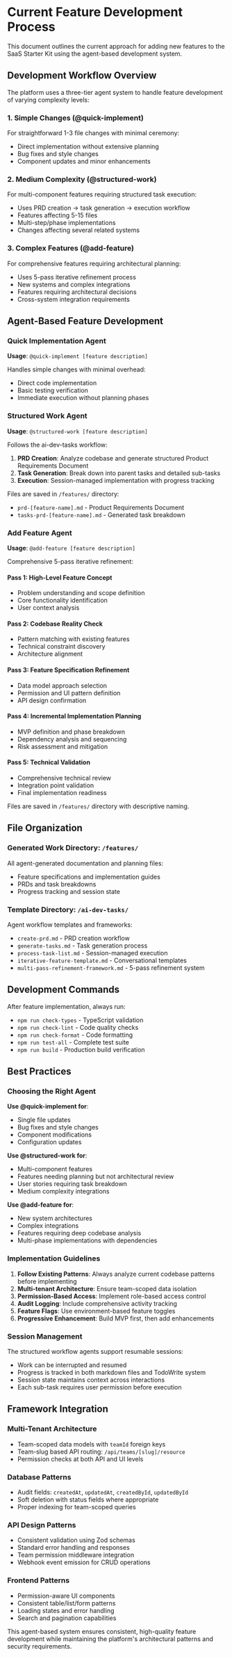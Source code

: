 # Current Feature Development Process

This document outlines the current approach for adding new features to the SaaS Starter Kit using the agent-based development system.

## Development Workflow Overview

The platform uses a three-tier agent system to handle feature development of varying complexity levels:

### 1. Simple Changes (@quick-implement)
For straightforward 1-3 file changes with minimal ceremony:
- Direct implementation without extensive planning
- Bug fixes and style changes
- Component updates and minor enhancements

### 2. Medium Complexity (@structured-work)
For multi-component features requiring structured task execution:
- Uses PRD creation → task generation → execution workflow
- Features affecting 5-15 files
- Multi-step/phase implementations
- Changes affecting several related systems

### 3. Complex Features (@add-feature)
For comprehensive features requiring architectural planning:
- Uses 5-pass iterative refinement process
- New systems and complex integrations
- Features requiring architectural decisions
- Cross-system integration requirements

## Agent-Based Feature Development

### Quick Implementation Agent

**Usage**: `@quick-implement [feature description]`

Handles simple changes with minimal overhead:
- Direct code implementation
- Basic testing verification
- Immediate execution without planning phases

### Structured Work Agent

**Usage**: `@structured-work [feature description]`

Follows the ai-dev-tasks workflow:
1. **PRD Creation**: Analyze codebase and generate structured Product Requirements Document
2. **Task Generation**: Break down into parent tasks and detailed sub-tasks
3. **Execution**: Session-managed implementation with progress tracking

Files are saved in `/features/` directory:
- `prd-[feature-name].md` - Product Requirements Document
- `tasks-prd-[feature-name].md` - Generated task breakdown

### Add Feature Agent

**Usage**: `@add-feature [feature description]`

Comprehensive 5-pass iterative refinement:

#### Pass 1: High-Level Feature Concept
- Problem understanding and scope definition
- Core functionality identification
- User context analysis

#### Pass 2: Codebase Reality Check
- Pattern matching with existing features
- Technical constraint discovery
- Architecture alignment

#### Pass 3: Feature Specification Refinement
- Data model approach selection
- Permission and UI pattern definition
- API design confirmation

#### Pass 4: Incremental Implementation Planning
- MVP definition and phase breakdown
- Dependency analysis and sequencing
- Risk assessment and mitigation

#### Pass 5: Technical Validation
- Comprehensive technical review
- Integration point validation
- Final implementation readiness

Files are saved in `/features/` directory with descriptive naming.

## File Organization

### Generated Work Directory: `/features/`
All agent-generated documentation and planning files:
- Feature specifications and implementation guides
- PRDs and task breakdowns
- Progress tracking and session state

### Template Directory: `/ai-dev-tasks/`
Agent workflow templates and frameworks:
- `create-prd.md` - PRD creation workflow
- `generate-tasks.md` - Task generation process
- `process-task-list.md` - Session-managed execution
- `iterative-feature-template.md` - Conversational templates
- `multi-pass-refinement-framework.md` - 5-pass refinement system

## Development Commands

After feature implementation, always run:
- `npm run check-types` - TypeScript validation
- `npm run check-lint` - Code quality checks
- `npm run check-format` - Code formatting
- `npm run test-all` - Complete test suite
- `npm run build` - Production build verification

## Best Practices

### Choosing the Right Agent

**Use @quick-implement for**:
- Single file updates
- Bug fixes and style changes
- Component modifications
- Configuration updates

**Use @structured-work for**:
- Multi-component features
- Features needing planning but not architectural review
- User stories requiring task breakdown
- Medium complexity integrations

**Use @add-feature for**:
- New system architectures
- Complex integrations
- Features requiring deep codebase analysis
- Multi-phase implementations with dependencies

### Implementation Guidelines

1. **Follow Existing Patterns**: Always analyze current codebase patterns before implementing
2. **Multi-tenant Architecture**: Ensure team-scoped data isolation
3. **Permission-Based Access**: Implement role-based access control
4. **Audit Logging**: Include comprehensive activity tracking
5. **Feature Flags**: Use environment-based feature toggles
6. **Progressive Enhancement**: Build MVP first, then add enhancements

### Session Management

The structured workflow agents support resumable sessions:
- Work can be interrupted and resumed
- Progress is tracked in both markdown files and TodoWrite system
- Session state maintains context across interactions
- Each sub-task requires user permission before execution

## Framework Integration

### Multi-Tenant Architecture
- Team-scoped data models with `teamId` foreign keys
- Team-slug based API routing: `/api/teams/[slug]/resource`
- Permission checks at both API and UI levels

### Database Patterns
- Audit fields: `createdAt`, `updatedAt`, `createdById`, `updatedById`
- Soft deletion with status fields where appropriate
- Proper indexing for team-scoped queries

### API Design Patterns
- Consistent validation using Zod schemas
- Standard error handling and responses
- Team permission middleware integration
- Webhook event emission for CRUD operations

### Frontend Patterns
- Permission-aware UI components
- Consistent table/list/form patterns
- Loading states and error handling
- Search and pagination capabilities

This agent-based system ensures consistent, high-quality feature development while maintaining the platform's architectural patterns and security requirements.